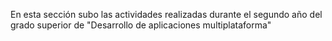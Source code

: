 En esta sección subo las actividades realizadas durante el segundo año del grado superior de "Desarrollo de aplicaciones multiplataforma"
